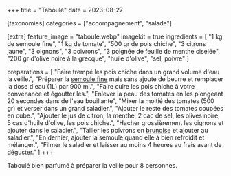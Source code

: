 +++
title = "Taboulé"
date = 2023-08-27

[taxonomies]
categories = ["accompagnement", "salade"]

[extra]
feature_image = "taboule.webp"
imagekit = true
ingredients = [
  "1 kg de semoule fine",
  "1 kg de tomate",
  "500 gr de pois chiche",
  "3 citrons jaune",
  "3 oignons",
  "3 poivrons",
  "3 poignée de feuille de menthe ciselée",
  "200 gr d'olive noire à la grecque",
  "huile d'olive",
  "sel, poivre"
]

preparations = [
  "Faire trempé les pois chiche dans un grand volume d'eau la veille.",
  "Préparer la <a class='link' href='/recettes/semoule-fine'>semoule fine</a> mais sans ajouté de beurre et remplacer la dose d'eau (1L) par 900 ml.",
  "Faire cuire les pois chiche à votre convenance et égoutter les.",
  "Enlever la peau des tomates en les plongeant 20 secondes dans de l'eau bouillante",
  "Mixer la moitié des tomates (500 gr) et verser dans un grand saladier.",
  "Ajouter le reste des tomates coupées en cube.",
  "Ajouter le jus de citron, la menthe, 2 cac de sel, les olives noire, 5 cas d'huile d'olive, les pois chiche.",
  "Hacher grossièrement les oignons et ajouter dans le saladier.",
  "Tailler les poivrons en <a class='link' href='https://search.brave.com/search?q=brunoise'>brunoise</a> et ajouter au saladier.",
  "En dernier, ajouter la semoule quand elle à bien refroidit et mélanger.",
  "Filmer le saladier et laisser au moins 4 heures au frais avant de déguster."
]
+++

Taboulé bien parfumé à préparer la veille pour 8 personnes.
